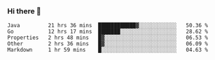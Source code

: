 ### Hi there 👋

<!--
**yeya24/yeya24** is a ✨ _special_ ✨ repository because its `README.md` (this file) appears on your GitHub profile.

Here are some ideas to get you started:

- 🔭 I’m currently working on ...
- 🌱 I’m currently learning ...
- 👯 I’m looking to collaborate on ...
- 🤔 I’m looking for help with ...
- 💬 Ask me about ...
- 📫 How to reach me: ...
- 😄 Pronouns: ...
- ⚡ Fun fact: ...
-->

<!--START_SECTION:waka-->
```text
Java         21 hrs 36 mins  ████████████▓░░░░░░░░░░░░   50.36 % 
Go           12 hrs 17 mins  ███████░░░░░░░░░░░░░░░░░░   28.62 % 
Properties   2 hrs 48 mins   █▓░░░░░░░░░░░░░░░░░░░░░░░   06.53 % 
Other        2 hrs 36 mins   █▓░░░░░░░░░░░░░░░░░░░░░░░   06.09 % 
Markdown     1 hr 59 mins    █░░░░░░░░░░░░░░░░░░░░░░░░   04.63 % 
```
<!--END_SECTION:waka-->
